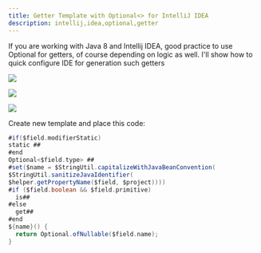 ```yaml
---
title: Getter Template with Optional<> for IntelliJ IDEA
description: intellij,idea,optional,getter
---
```


If you are working with Java 8 and Intellij IDEA, good practice to use
Optional for getters, of course depending on logic as well.
I'll show how to quick configure IDE for generation such getters

![]({{site.baseurl}}/images/optional1.png)

![]({{site.baseurl}}/images/optional2.png)

![]({{site.baseurl}}/images/optional3.png)


Create new template and place this code:
```groovy
#if($field.modifierStatic)
static ##
#end
Optional<$field.type> ##
#set($name = $StringUtil.capitalizeWithJavaBeanConvention(
$StringUtil.sanitizeJavaIdentifier(
$helper.getPropertyName($field, $project))))
#if ($field.boolean && $field.primitive)
  is##
#else
  get##
#end
${name}() {
  return Optional.ofNullable($field.name);
}
```